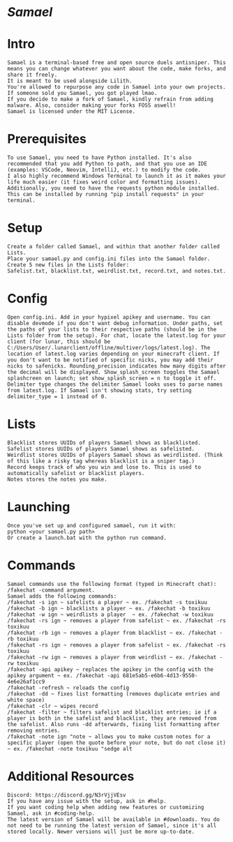 # ***Samael***
# Intro
    Samael is a terminal-based free and open source duels antisniper. This means you can change whatever you want about the code, make forks, and share it freely.
    It is meant to be used alongside Lilith.
    You're allowed to repurpose any code in Samael into your own projects.
    If someone sold you Samael, you got played lmao.
    If you decide to make a fork of Samael, kindly refrain from adding malware. Also, consider making your forks FOSS aswell!
    Samael is licensed under the MIT License.

# Prerequisites
    To use Samael, you need to have Python installed. It's also recommended that you add Python to path, and that you use an IDE (examples: VSCode, Neovim, IntelliJ, etc.) to modify the code.
    I also highly recommend Windows Terminal to launch it as it makes your life much easier (it fixes weird color and formatting issues).
    Additionally, you need to have the requests python module installed. This can be installed by running "pip install requests" in your terminal.

# Setup
    Create a folder called Samael, and within that another folder called Lists.
    Place your samael.py and config.ini files into the Samael folder.
    Create 5 new files in the Lists folder:
    Safelist.txt, blacklist.txt, weirdlist.txt, record.txt, and notes.txt.

# Config
    Open config.ini. Add in your hypixel apikey and username. You can disable devmode if you don't want debug information. Under paths, set the paths of your lists to their respective paths (should be in the Lists folder from the setup). For chat, locate the latest.log for your client (for lunar, this should be C:/Users/User/.lunarclient/offline/multiver/logs/latest.log). The location of latest.log varies depending on your minecraft client. If you don't want to be notified of specific nicks, you may add their nicks to safenicks. Rounding_precision indicates how many digits after the decimal will be displayed. Show_splash_screen toggles the Samael splashcreen on launch; set show_splash_screen = n to toggle it off. Delimiter type changes the delimiter Samael looks uses to parse names from latest.log. If Samael isn't showing stats, try setting delimiter_type = 1 instead of 0.
    
# Lists
    Blacklist stores UUIDs of players Samael shows as blacklisted.
    Safelist stores UUIDs of players Samael shows as safelisted.
    Weirdlist stores UUIDs of players Samael shows as weirdlisted. (Think of this like a risky tag whereas blacklist is a sniper tag.)
    Record keeps track of who you win and lose to. This is used to automatically safelist or blacklist players.
    Notes stores the notes you make.
 
# Launching
    Once you've set up and configured samael, run it with:
    python <your samael.py path>
    Or create a launch.bat with the python run command.

# Commands
    Samael commands use the following format (typed in Minecraft chat): /fakechat -command argument.
    Samael adds the following commands:
    /fakechat -s ign ~ safelists a player ~ ex. /fakechat -s toxikuu
    /fakechat -b ign ~ blacklists a player ~ ex. /fakechat -b toxikuu
    /fakechat -w ign ~ weirdlists a player  ~ ex. /fakechat -w toxikuu
    /fakechat -rs ign ~ removes a player from safelist ~ ex. /fakechat -rs toxikuu
    /fakechat -rb ign ~ removes a player from blacklist ~ ex. /fakechat -rb toxikuu
    /fakechat -rs ign ~ removes a player from safelist ~ ex. /fakechat -rs toxikuu
    /fakechat -rw ign ~ removes a player from weirdlist ~ ex. /fakechat -rw toxikuu
    /fakechat -api apikey ~ replaces the apikey in the config with the apikey argument ~ ex. /fakechat -api 681e5ab5-e6b6-4d13-9550-4e6e26af1cc9
    /fakechat -refresh ~ reloads the config
    /fakechat -dd ~ fixes list formatting (removes duplicate entries and white space)
    /fakechat -clr ~ wipes record
    /fakechat -filter ~ filters safelist and blacklist entries; ie if a player is both in the safelist and blacklist, they are removed from the safelist. Also runs -dd afterwards, fixing list formatting after removing entries.
    /fakechat -note ign "note ~ allows you to make custom notes for a specific player (open the quote before your note, but do not close it) ~ ex. /fakechat -note toxikuu "sedge alt
    
# Additional Resources
    Discord: https://discord.gg/N3rVjjVEsv
    If you have any issue with the setup, ask in ⁠#help.
    If you want coding help when adding new features or customizing Samael, ask in ⁠#coding-help.
    The latest version of Samael will be available in ⁠#downloads. You do not need to be running the latest version of Samael, since it's all stored locally. Newer versions will just be more up-to-date.
